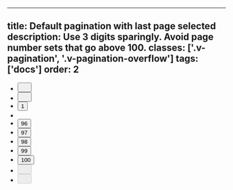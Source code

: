 <!--
 *              Copyright (c) 2025 Visa, Inc.
 *
 * Licensed under the Apache License, Version 2.0 (the "License");
 * you may not use this file except in compliance with the License.
 * You may obtain a copy of the License at
 *
 *         http://www.apache.org/licenses/LICENSE-2.0
 *
 * Unless required by applicable law or agreed to in writing, software
 * distributed under the License is distributed on an "AS IS" BASIS,
 * WITHOUT WARRANTIES OR CONDITIONS OF ANY KIND, either express or implied.
 * See the License for the specific language governing permissions and
 * limitations under the License.
 *
 -->
---
title: Default pagination with last page selected
description: Use 3 digits sparingly. Avoid page number sets that go above 100.
classes: ['.v-pagination', '.v-pagination-overflow']
tags: ['docs']
order: 2
---

<nav aria-label="3 digit pagination" role="navigation">
  <ul class="v-pagination v-flex v-flex-row v-align-items-center v-gap-4">
    <li class="v-mobile-container-hide">
      <button aria-label="Go to first page" class="v-button v-button-icon v-button-small v-button-tertiary v-mobile-container-hide" type="button">
        <svg class="v-icon v-icon-visa v-icon-tiny v-icon-arrow-start" height="16" viewbox="0 0 16 16" width="16">
          <use href="#visa-arrow-start-tiny">
          </use>
        </svg>
      </button>
    </li>
    <li>
      <button aria-label="Go to previous page" class="v-button v-button-icon v-button-small v-button-tertiary" type="button">
        <svg class="v-icon v-icon-visa v-icon-tiny v-icon-chevron-left" height="16" viewbox="0 0 16 16" width="16">
          <use href="#visa-chevron-left-tiny">
          </use>
        </svg>
      </button>
    </li>
    <li class="v-mobile-container-hide">
      <button aria-label="Page 1" class="v-button v-button-tertiary" type="button">
        1
      </button>
    </li>
    <li class="v-flex v-align-items-center v-pagination-overflow v-mobile-container-hide">
      <svg class="v-icon v-icon-visa v-icon-tiny v-icon-option-horizontal" height="16" viewbox="0 0 16 16" width="16">
        <use href="#visa-option-horizontal-tiny">
        </use>
      </svg>
    </li>
    <li>
      <button aria-label="Page 96" class="v-button v-button-tertiary" type="button">
        96
      </button>
    </li>
    <li>
      <button aria-label="Page 97" class="v-button v-button-tertiary" type="button">
        97
      </button>
    </li>
    <li class="v-mobile-container-hide">
      <button aria-label="Page 98" class="v-button v-button-tertiary" type="button">
        98
      </button>
    </li>
    <li class="v-mobile-container-hide">
      <button aria-label="Page 99" class="v-button v-button-tertiary" type="button">
        99
      </button>
    </li>
    <li class="v-mobile-container-hide">
      <button aria-current="true" aria-label="Page 100" class="v-button v-button-tertiary" type="button">
        100
      </button>
    </li>
    <li>
      <button aria-label="Go to next page" class="v-button v-button-icon v-button-small v-button-tertiary" disabled="" type="button">
        <svg class="v-icon v-icon-visa v-icon-tiny v-icon-chevron-right" height="16" viewbox="0 0 16 16" width="16">
          <use href="#visa-chevron-right-tiny">
          </use>
        </svg>
      </button>
    </li>
    <li class="v-mobile-container-hide">
      <button aria-label="Go to last page" class="v-button v-button-icon v-button-small v-button-tertiary v-mobile-container-hide" disabled="" type="button">
        <svg class="v-icon v-icon-visa v-icon-tiny v-icon-arrow-end" height="16" viewbox="0 0 16 16" width="16">
          <use href="#visa-arrow-end-tiny">
          </use>
        </svg>
      </button>
    </li>
  </ul>
</nav>
